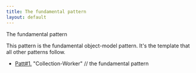 ```yaml
---
title: The fundamental pattern
layout: default
---
```




The fundamental pattern

This pattern is the fundamental object-model pattern. It's the template that all
other patterns follow.
*  [Patt#1.](./1-collection-worker-pattern-the-fundamental-pattern.html) &quot;Collection-Worker&quot; // the
fundamental pattern



